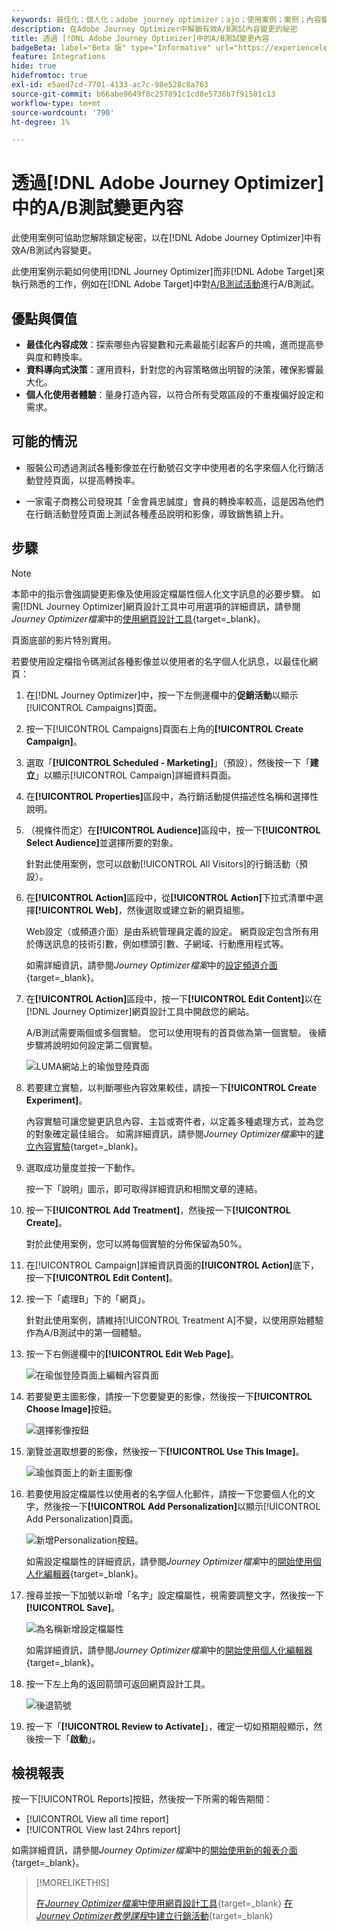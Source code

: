 ```yaml
---
keywords: 最佳化；個人化；adobe journey optimizer；ajo；使用案例；案例；內容變更/ab測試；設定檔屬性；變更影像；交換影像
description: 在Adobe Journey Optimizer中解鎖有效A/B測試內容變更的秘密
title: 透過 [!DNL Adobe Journey Optimizer]中的A/B測試變更內容
badgeBeta: label="Beta 版" type="Informative" url="https://experienceleague.adobe.com/docs/target/using/introduction/intro.html#beta newtab=true" tooltip=" [!DNL Adobe Target] 有哪些 Beta 版功能。"
feature: Integrations
hide: true
hidefromtoc: true
exl-id: e5aed7cd-7701-4133-ac7c-98e528c8a763
source-git-commit: b66abe9649f8c257891c1cd8e5736b7f91501c13
workflow-type: tm+mt
source-wordcount: '790'
ht-degree: 1%

---
```


# 透過[!DNL Adobe Journey Optimizer]中的A/B測試變更內容

此使用案例可協助您解除鎖定秘密，以在[!DNL Adobe Journey Optimizer]中有效A/B測試內容變更。

此使用案例示範如何使用[!DNL Journey Optimizer]而非[!DNL Adobe Target]來執行熟悉的工作，例如在[!DNL Adobe Target]中對[A/B測試活動](/help/main/c-activities/t-test-ab/test-ab.md)進行A/B測試。

## 優點與價值

* **最佳化內容成效**：探索哪些內容變數和元素最能引起客戶的共鳴，進而提高參與度和轉換率。
* **資料導向式決策**：運用資料，針對您的內容策略做出明智的決策，確保影響最大化。
* **個人化使用者體驗**：量身打造內容，以符合所有受眾區段的不重複偏好設定和需求。

## 可能的情況

* 服裝公司透過測試各種影像並在行動號召文字中使用者的名字來個人化行銷活動登陸頁面，以提高轉換率。

* 一家電子商務公司發現其「金會員忠誠度」會員的轉換率較高，這是因為他們在行銷活動登陸頁面上測試各種產品說明和影像，導致銷售額上升。

## 步驟

>[!NOTE]
>
>本節中的指示會強調變更影像及使用設定檔屬性個人化文字訊息的必要步驟。 如需[!DNL Journey Optimizer]網頁設計工具中可用選項的詳細資訊，請參閱&#x200B;*Journey Optimizer檔案*&#x200B;中的[使用網頁設計工具](https://experienceleague.adobe.com/en/docs/journey-optimizer/using/channels/web/author-web-pages/web-visual-editor){target=_blank}。
>
>頁面底部的影片特別實用。

若要使用設定檔指令碼測試各種影像並以使用者的名字個人化訊息，以最佳化網頁：

1. 在[!DNL Journey Optimizer]中，按一下左側邊欄中的&#x200B;**促銷活動**&#x200B;以顯示[!UICONTROL Campaigns]頁面。

1. 按一下[!UICONTROL Campaigns]頁面右上角的&#x200B;**[!UICONTROL Create Campaign]**。

1. 選取「**[!UICONTROL Scheduled - Marketing]**」（預設），然後按一下「**建立**」以顯示[!UICONTROL Campaign]詳細資料頁面。

1. 在&#x200B;**[!UICONTROL Properties]**&#x200B;區段中，為行銷活動提供描述性名稱和選擇性說明。

1. （視條件而定）在&#x200B;**[!UICONTROL Audience]**&#x200B;區段中，按一下&#x200B;**[!UICONTROL Select Audience]**&#x200B;並選擇所要的對象。

   針對此使用案例，您可以啟動[!UICONTROL All Visitors]的行銷活動（預設）。

1. 在&#x200B;**[!UICONTROL Action]**&#x200B;區段中，從&#x200B;**[!UICONTROL Action]**&#x200B;下拉式清單中選擇&#x200B;**[!UICONTROL Web]**，然後選取或建立新的網頁組態。

   Web設定（或頻道介面）是由系統管理員定義的設定。 網頁設定包含所有用於傳送訊息的技術引數，例如標頭引數、子網域、行動應用程式等。

   如需詳細資訊，請參閱&#x200B;*Journey Optimizer檔案*&#x200B;中的[設定頻道介面](https://experienceleague.adobe.com/en/docs/journey-optimizer/using/configuration/channel-surfaces#set-up-channel-surfaces){target=_blank}。

1. 在&#x200B;**[!UICONTROL Action]**&#x200B;區段中，按一下&#x200B;**[!UICONTROL Edit Content]**&#x200B;以在[!DNL Journey Optimizer]網頁設計工具中開啟您的網站。

   A/B測試需要兩個或多個實驗。 您可以使用現有的首頁做為第一個實驗。 後續步驟將說明如何設定第二個實驗。

   ![LUMA網站上的瑜伽登陸頁面](/help/main/c-integrating-target-with-mac/ajo/assets/luma-yoga-landing.png)

1. 若要建立實驗，以判斷哪些內容效果較佳，請按一下&#x200B;**[!UICONTROL Create Experiment]**。

   內容實驗可讓您變更訊息內容、主旨或寄件者，以定義多種處理方式，並為您的對象確定最佳組合。 如需詳細資訊，請參閱&#x200B;*Journey Optimizer檔案*&#x200B;中的[建立內容實驗](https://experienceleague.adobe.com/en/docs/journey-optimizer/using/content-management/content-experiment/content-experiment){target=_blank}。

1. 選取成功量度並按一下動作。

   按一下「說明」圖示，即可取得詳細資訊和相關文章的連結。

1. 按一下&#x200B;**[!UICONTROL Add Treatment]**，然後按一下&#x200B;**[!UICONTROL Create]**。

   對於此使用案例，您可以將每個實驗的分佈保留為50%。

1. 在[!UICONTROL Campaign]詳細資訊頁面的&#x200B;**[!UICONTROL Action]**&#x200B;底下，按一下&#x200B;**[!UICONTROL Edit Content]**。

1. 按一下「處理B」下的「網頁」。

   針對此使用案例，請維持[!UICONTROL Treatment A]不變，以使用原始體驗作為A/B測試中的第一個體驗。

1. 按一下右側邊欄中的&#x200B;**[!UICONTROL Edit Web Page]**。

   ![在瑜伽登陸頁面上編輯內容頁面](/help/main/c-integrating-target-with-mac/ajo/assets/edit-yoga-page.png)

1. 若要變更主圖影像，請按一下您要變更的影像，然後按一下&#x200B;**[!UICONTROL Choose Image]**&#x200B;按鈕。

   ![選擇影像按鈕](/help/main/c-integrating-target-with-mac/ajo/assets/choose-image.png)

1. 瀏覽並選取想要的影像，然後按一下&#x200B;**[!UICONTROL Use This Image]**。

   ![瑜伽頁面上的新主圖影像](/help/main/c-integrating-target-with-mac/ajo/assets/new-hero-image.png)

1. 若要使用設定檔屬性以使用者的名字個人化郵件，請按一下您要個人化的文字，然後按一下&#x200B;**[!UICONTROL Add Personalization]**&#x200B;以顯示[!UICONTROL Add Personalization]頁面。

   ![新增Personalization按鈕。](/help/main/c-integrating-target-with-mac/ajo/assets/add-personalization-button.png)

   如需設定檔屬性的詳細資訊，請參閱&#x200B;*Journey Optimizer檔案*&#x200B;中的[開始使用個人化編輯器](https://experienceleague.adobe.com/en/docs/journey-optimizer/using/content-management/personalization/expression-editor/personalization-build-expressions){target=_blank}。

1. 搜尋並按一下加號以新增「名字」設定檔屬性，視需要調整文字，然後按一下&#x200B;**[!UICONTROL Save]**。

   ![為名稱](/help/main/c-integrating-target-with-mac/ajo/assets/add-profile-attribute-for-name.png)新增設定檔屬性

   如需詳細資訊，請參閱&#x200B;*Journey Optimizer檔案*&#x200B;中的[開始使用個人化編輯器](https://experienceleague.adobe.com/en/docs/journey-optimizer/using/content-management/personalization/expression-editor/personalization-build-expressions){target=_blank}。

1. 按一下左上角的返回箭頭可返回網頁設計工具。

   ![後退箭號](/help/main/c-integrating-target-with-mac/ajo/assets/back-arrow.png)

1. 按一下「**[!UICONTROL Review to Activate]**」，確定一切如預期般顯示，然後按一下「**啟動**」。

## 檢視報表

按一下[!UICONTROL Reports]按鈕，然後按一下所需的報告期間：

* [!UICONTROL View all time report]
* [!UICONTROL View last 24hrs report]

如需詳細資訊，請參閱&#x200B;*Journey Optimizer檔案*&#x200B;中的[開始使用新的報表介面](https://experienceleague.adobe.com/en/docs/journey-optimizer/using/channel-report/report-gs-cja){target=_blank}。

>[!MORELIKETHIS]
>
>[在&#x200B;*Journey Optimizer檔案*&#x200B;中使用網頁設計工具](https://experienceleague.adobe.com/en/docs/journey-optimizer/using/channels/web/author-web-pages/web-visual-editor){target=_blank}
>[在&#x200B;*Journey Optimizer教學課程*&#x200B;中建立行銷活動](https://experienceleague.adobe.com/en/docs/journey-optimizer-learn/tutorials/create-campaigns/create-a-campaign){target=_blank}
